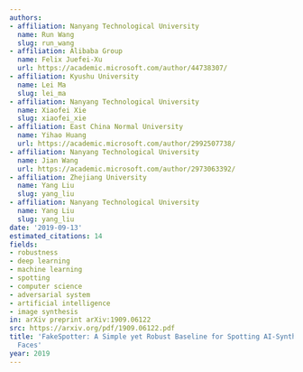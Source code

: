 ```yaml
---
authors:
- affiliation: Nanyang Technological University
  name: Run Wang
  slug: run_wang
- affiliation: Alibaba Group
  name: Felix Juefei-Xu
  url: https://academic.microsoft.com/author/44738307/
- affiliation: Kyushu University
  name: Lei Ma
  slug: lei_ma
- affiliation: Nanyang Technological University
  name: Xiaofei Xie
  slug: xiaofei_xie
- affiliation: East China Normal University
  name: Yihao Huang
  url: https://academic.microsoft.com/author/2992507738/
- affiliation: Nanyang Technological University
  name: Jian Wang
  url: https://academic.microsoft.com/author/2973063392/
- affiliation: Zhejiang University
  name: Yang Liu
  slug: yang_liu
- affiliation: Nanyang Technological University
  name: Yang Liu
  slug: yang_liu
date: '2019-09-13'
estimated_citations: 14
fields:
- robustness
- deep learning
- machine learning
- spotting
- computer science
- adversarial system
- artificial intelligence
- image synthesis
in: arXiv preprint arXiv:1909.06122
src: https://arxiv.org/pdf/1909.06122.pdf
title: 'FakeSpotter: A Simple yet Robust Baseline for Spotting AI-Synthesized Fake
  Faces'
year: 2019
---
```

